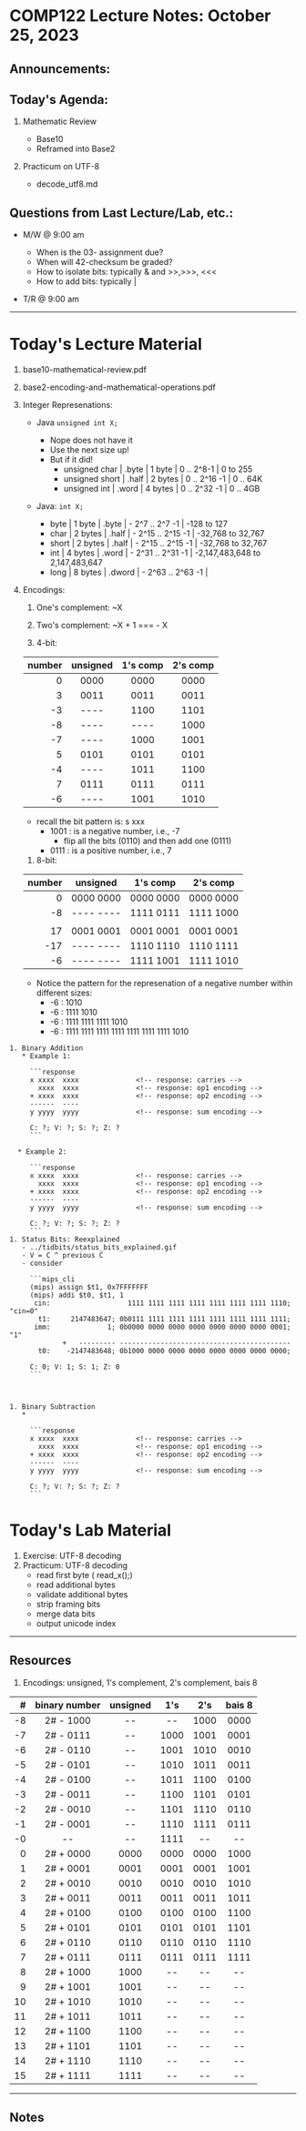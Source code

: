 # COMP122 Lecture Notes: October 25, 2023

## Announcements:

 
## Today's Agenda:

   1. Mathematic Review 
      - Base10
      - Reframed into Base2

   1. Practicum on UTF-8
      - decode_utf8.md



## Questions from Last Lecture/Lab, etc.:
   * M/W @ 9:00 am
     - When is the 03- assignment due?
     - When will 42-checksum be graded?
     - How to isolate bits:  typically  & and >>,>>>,  <<<
     - How to add bits: typically |

   * T/R @ 9:00 am


---
# Today's Lecture Material
  1. base10-mathematical-review.pdf
  1. base2-encoding-and-mathematical-operations.pdf
 

  1. Integer Represenations:
     * Java `unsigned int X;` 
       - Nope does not have it
       - Use the next size up!
       - But if it did!
         * unsigned char  | .byte | 1 byte  | 0 .. 2^8-1   | 0 to 255  
         * unsigned short | .half | 2 bytes | 0 .. 2^16 -1 | 0 .. 64K 
         * unsigned int   | .word | 4 bytes | 0 .. 2^32 -1 | 0 .. 4GB  


     * Java: `int X;`
       * byte  | 1 byte  | .byte  | -  2^7 ..  2^7 -1 | -128 to 127
       * char  | 2 bytes | .half  | - 2^15 .. 2^15 -1 | -32,768 to 32,767
       * short | 2 bytes | .half  | - 2^15 .. 2^15 -1 | -32,768 to 32,767
       * int   | 4 bytes | .word  | - 2^31 .. 2^31 -1 | -2,147,483,648 to 2,147,483,647
       * long  | 8 bytes | .dword | - 2^63 .. 2^63 -1 | 


  1. Encodings:
     1. One's complement:   ~X
     1. Two's complement:   ~X + 1   ===   - X

     1. 4-bit:

     | number |  unsigned  | 1's comp  | 2's comp  |
     |-------:|:----------:|:---------:|:---------:|
     |    0   |       0000 |      0000 |      0000 | 
     |    3   |       0011 |      0011 |      0011 | 
     |   -3   |       ---- |      1100 |      1101 | 
     |   -8   |       ---- |      ---- |      1000 | 0 1000 --> 1 0111 + 1 
     |   -7   |       ---- |      1000 |      1001 | 
     |    5   |       0101 |      0101 |      0101 | 
     |   -4   |       ---- |      1011 |      1100 |
     |    7   |       0111 |      0111 |      0111 |
     |   -6   |       ---- |      1001 |      1010 |


        - recall the bit pattern is: s xxx
          * 1001 : is a negative number, i.e., -7
            - flip all the bits (0110) and then add one (0111)
          * 0111 : is a positive number, i.e., 7

     1. 8-bit:

     | number |  unsigned  | 1's comp  | 2's comp  |
     |-------:|:----------:|:---------:|:---------:|
     |      0 |  0000 0000 | 0000 0000 | 0000 0000 | 
     |     -8 |  ---- ---- | 1111 0111 | 1111 1000 |      
     |        |            |           |           |      
     |    17  |  0001 0001 | 0001 0001 | 0001 0001 |      
     |   -17  |  ---- ---- | 1110 1110 | 1110 1111 | 
     |   -6   |  ---- ---- | 1111 1001 | 1111 1010 |


       - Notice the pattern for the represenation of a negative number within different sizes:
         *   -6 :                                     1010
         *   -6 :                                1111 1010
         *   -6 :                      1111 1111 1111 1010
         *   -6 :  1111 1111 1111 1111 1111 1111 1111 1010

    1. Binary Addition
       * Example 1:

         ```response
         x xxxx  xxxx              <!-- response: carries -->
           xxxx  xxxx              <!-- response: op1 encoding -->
         + xxxx  xxxx              <!-- response: op2 encoding -->
         ------  ----          
         y yyyy  yyyy              <!-- response: sum encoding -->

         C: ?; V: ?; S: ?; Z: ?
         ```

      * Example 2:

         ```response
         x xxxx  xxxx              <!-- response: carries -->
           xxxx  xxxx              <!-- response: op1 encoding -->
         + xxxx  xxxx              <!-- response: op2 encoding -->
         ------  ----          
         y yyyy  yyyy              <!-- response: sum encoding -->

         C: ?; V: ?; S: ?; Z: ?
         ```
    1. Status Bits: Reexplained
       - ../tidbits/status_bits_explained.gif
       - V = C ^ previous C
       - consider

         ```mips_cli
         (mips) assign $t1, 0x7FFFFFFF
         (mips) addi $t0, $t1, 1
          cin:                   1111 1111 1111 1111 1111 1111 1111 1110; "cin=0"
           t1:     2147483647; 0b0111 1111 1111 1111 1111 1111 1111 1111;
          imm:              1; 0b0000 0000 0000 0000 0000 0000 0000 0001; "1"
                 +   --------- ------------------------------------------
           t0:    -2147483648; 0b1000 0000 0000 0000 0000 0000 0000 0000;

         C: 0; V: 1; S: 1; Z: 0
         ```



    1. Binary Subtraction
       * 

         ```response
         x xxxx  xxxx              <!-- response: carries -->
           xxxx  xxxx              <!-- response: op1 encoding -->
         + xxxx  xxxx              <!-- response: op2 encoding -->
         ------  ----          
         y yyyy  yyyy              <!-- response: sum encoding -->

         C: ?; V: ?; S: ?; Z: ?
         ```

# Today's Lab Material

  1. Exercise:  UTF-8 decoding
  1. Practicum: UTF-8 decoding
     - read first byte  ( read_x();)
     - read additional bytes
     - validate additional bytes
     - strip framing bits
     - merge data bits
     - output unicode index



---
## Resources

   1. Encodings: unsigned, 1's complement, 2's complement, bais 8

   | #  |  binary number | unsigned |   1's  |   2's  | bais 8 |
   |---:|:--------------:|:--------:|:------:|:------:|:------:|
   | -8 |   2# - 1000    |    --    |   --   |  1000  |  0000  |
   | -7 |   2# - 0111    |    --    |  1000  |  1001  |  0001  |
   | -6 |   2# - 0110    |    --    |  1001  |  1010  |  0010  |
   | -5 |   2# - 0101    |    --    |  1010  |  1011  |  0011  |
   | -4 |   2# - 0100    |    --    |  1011  |  1100  |  0100  |
   | -3 |   2# - 0011    |    --    |  1100  |  1101  |  0101  |
   | -2 |   2# - 0010    |    --    |  1101  |  1110  |  0110  |
   | -1 |   2# - 0001    |    --    |  1110  |  1111  |  0111  |
   | -0 |      --        |    --    |  1111  |   --   |   --   |  
   |  0 |   2# + 0000    |   0000   |  0000  |  0000  |  1000  |
   |  1 |   2# + 0001    |   0001   |  0001  |  0001  |  1001  |
   |  2 |   2# + 0010    |   0010   |  0010  |  0010  |  1010  |
   |  3 |   2# + 0011    |   0011   |  0011  |  0011  |  1011  |
   |  4 |   2# + 0100    |   0100   |  0100  |  0100  |  1100  |
   |  5 |   2# + 0101    |   0101   |  0101  |  0101  |  1101  |
   |  6 |   2# + 0110    |   0110   |  0110  |  0110  |  1110  |
   |  7 |   2# + 0111    |   0111   |  0111  |  0111  |  1111  |
   |  8 |   2# + 1000    |   1000   |   --   |   --   |   --   |
   |  9 |   2# + 1001    |   1001   |   --   |   --   |   --   |
   | 10 |   2# + 1010    |   1010   |   --   |   --   |   --   |
   | 11 |   2# + 1011    |   1011   |   --   |   --   |   --   |
   | 12 |   2# + 1100    |   1100   |   --   |   --   |   --   |
   | 13 |   2# + 1101    |   1101   |   --   |   --   |   --   |
   | 14 |   2# + 1110    |   1110   |   --   |   --   |   --   |
   | 15 |   2# + 1111    |   1111   |   --   |   --   |   --   |



---
<!-- This section for student's to place their own notes. -->
<!-- This section will not be updated by the Professor.   -->

## Notes  


